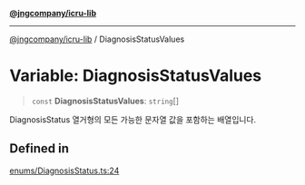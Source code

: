 [**@jngcompany/icru-lib**](../README.md)

***

[@jngcompany/icru-lib](../globals.md) / DiagnosisStatusValues

# Variable: DiagnosisStatusValues

> `const` **DiagnosisStatusValues**: `string`[]

DiagnosisStatus 열거형의 모든 가능한 문자열 값을 포함하는 배열입니다.

## Defined in

[enums/DiagnosisStatus.ts:24](https://github.com/jngcompany/icru-lib/blob/761e262af29fb19aea42bf1fcdb824ee624d8160/src/enums/DiagnosisStatus.ts#L24)

